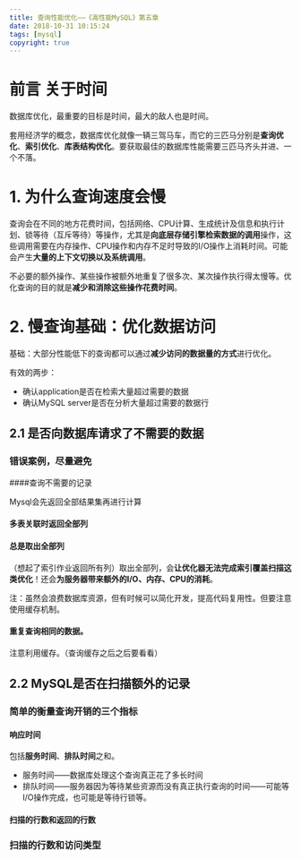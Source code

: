 ```yaml
---
title: 查询性能优化——《高性能MySQL》第五章
date: 2018-10-31 10:15:24
tags: [mysql]
copyright: true
---
```


# 前言 关于时间

数据库优化，最重要的目标是时间，最大的敌人也是时间。

套用经济学的概念，数据库优化就像一辆三驾马车，而它的三匹马分别是**查询优化**、**索引优化**、**库表结构优化**。要获取最佳的数据库性能需要三匹马齐头并进、一个不落。



# 1. 为什么查询速度会慢

查询会在不同的地方花费时间，包括网络、CPU计算、生成统计及信息和执行计划、锁等待（互斥等待）等操作，尤其是**向底层存储引擎检索数据的调用**操作，这些调用需要在内存操作、CPU操作和内存不足时导致的I/O操作上消耗时间。可能会产生**大量的上下文切换以及系统调用**。

不必要的额外操作、某些操作被额外地重复了很多次、某次操作执行得太慢等。优化查询的目的就是**减少和消除这些操作花费时间**。



# 2. 慢查询基础：优化数据访问

基础：大部分性能低下的查询都可以通过**减少访问的数据量的方式**进行优化。

有效的两步：

- 确认application是否在检索大量超过需要的数据
- 确认MySQL server是否在分析大量超过需要的数据行



## 2.1 是否向数据库请求了不需要的数据 

### 错误案例，尽量避免

####查询不需要的记录

Mysql会先返回全部结果集再进行计算



#### 多表关联时返回全部列



#### 总是取出全部列

（想起了索引作业返回所有列）取出全部列，会**让优化器无法完成索引覆盖扫描这类优化**！还会**为服务器带来额外的I/O、内存、CPU的消耗**。

注：虽然会浪费数据库资源，但有时候可以简化开发，提高代码复用性。但要注意使用缓存机制。



#### 重复查询相同的数据。

注意利用缓存。（查询缓存之后之后要看看）



## 2.2 MySQL是否在扫描额外的记录

### 简单的衡量查询开销的三个指标

#### 响应时间

包括**服务时间**、**排队时间**之和。

- 服务时间——数据库处理这个查询真正花了多长时间
- 排队时间——服务器因为等待某些资源而没有真正执行查询的时间——可能等I/O操作完成，也可能是等待行锁等。



#### 扫描的行数和返回的行数





### 扫描的行数和访问类型



